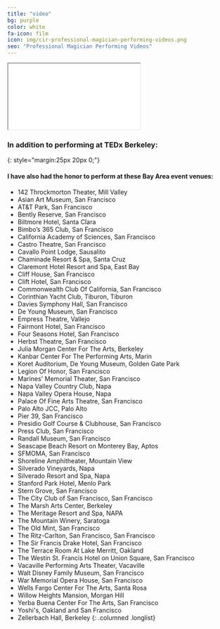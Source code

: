 ```yaml
---
title: "video"
bg: purple
color: white
fa-icon: film
icon: img/cir-professional-magician-performing-videos.png
seo: "Professional Magician Performing Videos"
---
```


<div class="icontain"><iframe src="//www.youtube.com/embed/S55cjzSlssc" allowfullscreen></iframe></div>

### In addition to performing at TEDx Berkeley:
{: style="margin:25px 20px 0;"}

#### **I have also had the honor to perform at these Bay Area event venues:**

- 142 Throckmorton Theater, Mill Valley
- Asian Art Museum, San Francisco
- AT&T Park, San Francisco
- Bently Reserve, San Francisco
- Biltmore Hotel, Santa Clara
- Bimbo’s 365 Club, San Francisco
- California Academy of Sciences, San Francisco
- Castro Theatre, San Francisco
- Cavallo Point Lodge, Sausalito
- Chaminade Resort & Spa, Santa Cruz
- Claremont Hotel Resort and Spa, East Bay
- Cliff House, San Francisco
- Clift Hotel, San Francisco
- Commonwealth Club Of California, San Francisco
- Corinthian Yacht Club, Tiburon, Tiburon
- Davies Symphony Hall, San Francisco
- De Young Museum, San Francisco
- Empress Theatre, Vallejo
- Fairmont Hotel,  San Francisco
- Four Seasons Hotel, San Francisco
- Herbst Theatre, San Francisco
- Julia Morgan Center For The Arts, Berkeley
- Kanbar Center For The Performing Arts, Marin
- Koret Auditorium, De Young Museum, Golden Gate Park
- Legion Of Honor, San Francisco
- Marines' Memorial Theater, San Francisco
- Napa Valley Country Club, Napa
- Napa Valley Opera House, Napa
- Palace Of Fine Arts Theatre, San Francisco
- Palo Alto JCC, Palo Alto
- Pier 39, San Francisco
- Presidio Golf Course & Clubhouse, San Francisco
- Press Club, San Francisco
- Randall Museum, San Francisco
- Seascape Beach Resort on Monterey Bay, Aptos
- SFMOMA, San Francisco
- Shoreline Amphitheater, Mountain View
- Silverado Vineyards, Napa
- Silverado Resort and Spa, Napa
- Stanford Park Hotel, Menlo Park
- Stern Grove, San Francisco
- The City Club of San Francisco, San Francisco
- The Marsh Arts Center, Berkeley
- The Meritage Resort and Spa, NAPA
- The Mountain Winery, Saratoga
- The Old Mint, San Francisco
- The Ritz-Carlton, San Francisco, San Francisco
- The Sir Francis Drake Hotel, San Francisco
- The Terrace Room At Lake Merritt, Oakland
- The Westin St. Francis Hotel on Union Square, San Francisco
- Vacaville Performing Arts Theater, Vacaville
- Walt Disney Family Museum, San Francisco
- War Memorial Opera House, San Francisco
- Wells Fargo Center For The Arts, Santa Rosa
- Willow Heights Mansion, Morgan Hill
- Yerba Buena Center For The Arts, San Francisco
- Yoshi's, Oakland and San Francisco
- Zellerbach Hall, Berkeley
{: .columned .longlist}
